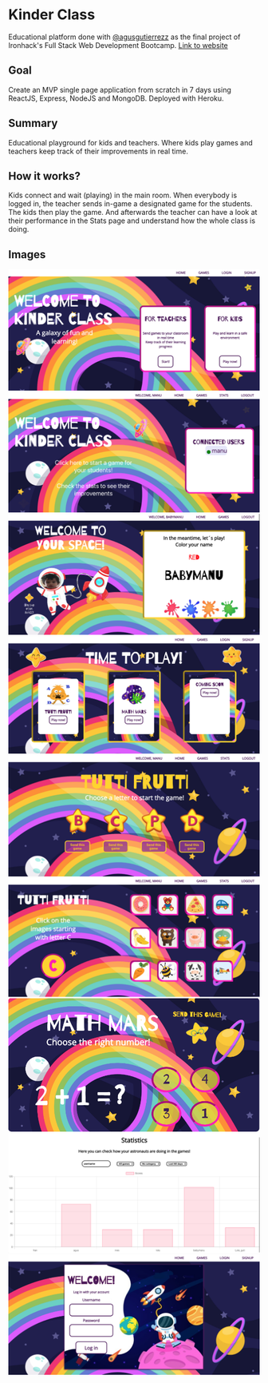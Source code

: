 # Kinder Class

Educational platform done with [@agusgutierrezz](https://github.com/agusgutierrezz) as the final project of Ironhack's Full Stack Web Development Bootcamp. [Link to website](http://kinder-class.herokuapp.com/ "Kinder Class Website")

## Goal

Create an MVP single page application from scratch in 7 days using ReactJS, Express, NodeJS and MongoDB. Deployed with Heroku.

## Summary

Educational playground for kids and teachers. Where kids play games and teachers keep track of their improvements in real time.

## How it works?

Kids connect and wait (playing) in the main room. When everybody is logged in, the teacher sends in-game a designated game for the students. The kids then play the game. And afterwards the teacher can have a look at their performance in the Stats page and understand how the whole class is doing.

## Images

![New User Home][new-user-home]
![Teacher Home][teacher-home]
![Kids Home][kids-home]
![Games][games]
![Tutti-Frutti menu][tutti-frutti menu]
![Tutti-Frutti game][tutti-frutti game]
![Math-Mars menu][math-mars menu]
![Stats][stats]
![Log in][log-in]

[new-user-home]: ./public/images/screenshots/log-out-home.png "New user home screen"
[teacher-home]: ./public/images/screenshots/teacher-home.png "Teacher home screen"
[kids-home]: ./public/images/screenshots/kids-home.png "Kids home screen"
[games]: ./public/images/screenshots/games.png "Games screen"
[tutti-frutti menu]: ./public/images/screenshots/tutti-frutti-menu.png "Tutti Frutti menu screen"
[tutti-frutti game]: ./public/images/screenshots/tutti-frutti-game.png "Tutti Frutti game screen"
[math-mars menu]: ./public/images/screenshots/math-mars-game.png "Math Mars game screen"
[stats]: ./public/images/screenshots/stats.png "Stats screen"
[log-in]: ./public/images/screenshots/log-in.png "Log in screen"
